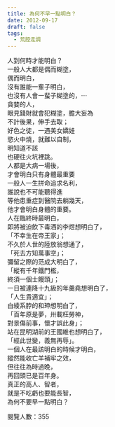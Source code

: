 ```yaml
---
title: 為何不早一點明白？
date: 2012-09-17
draft: false
tags:
  - 荒腔走調
---
```

人到何時才能明白？  
一般人大都是偶而糊塗，  
偶而明白，  
沒有誰能一輩子明白，  
也沒有人會一蜚子糊塗的，⋯   
貪婪的人，  
眼見錢財就會犯糊塗，膽大妄為  
不計後果，伸手去取；  
好色之徒，一遇美女嬌娃  
慾火中燒，就難以自制，  
明知道不該  
也硬往火坑裡跳。  
人都是大病一場後，  
才會明白只有身體最重要  
一般人一生拼命追求名利，  
誰說也不可能聽得進  
等他患重症到醫院去躺幾天，  
他才會明白身體的重要。  
人在臨終時最明白，  
即將被迫飲下毒酒的李煜想明白了，  
「不幸生在帝王家」；  
不久於人世的陸放翁想通了，  
「死去方知萬事空」；  
彌留之際的范成大明白了，  
「縱有千年鐵門檻，  
終須一個士饅頭」；  
一日被連降十九級的年羹堯想明白了，  
「人生貴適宜」；  
白綾系脖的和珅想明白了，  
「百年原是夢，卅載枉勞神，  
對景傷前事，懷才誤此身」；  
站在昆明湖前的王國維也想明白了，  
「經此世變，義無再辱」。  
一個人在最該明白的時候才明白，  
縱然能收亡羊補牢之效，  
但往往為時過晚，  
再回頭已是百年身。  
真正的高人、智者，  
就是不吃虧也要能長智，  
為何不要早一點明白？  

閱覽人數：355